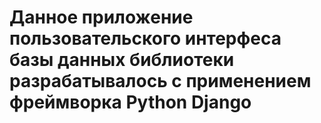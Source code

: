 # Данное приложение пользовательского интерфеса базы данных библиотеки разрабатывалось с применением фреймворка Python Django
